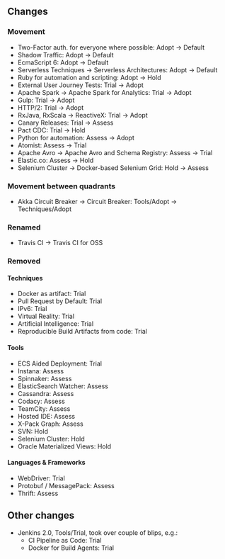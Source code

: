 ## Changes

### Movement

* Two-Factor auth. for everyone where possible: Adopt -> Default
* Shadow Traffic: Adopt -> Default
* EcmaScript 6: Adopt -> Default
* Serverless Techniques -> Serverless Architectures: Adopt -> Default
* Ruby for automation and scripting: Adopt -> Hold
* External User Journey Tests: Trial -> Adopt
* Apache Spark -> Apache Spark for Analytics: Trial -> Adopt
* Gulp: Trial -> Adopt
* HTTP/2: Trial -> Adopt
* RxJava, RxScala -> ReactiveX: Trial -> Adopt
* Canary Releases: Trial -> Assess
* Pact CDC: Trial -> Hold
* Python for automation: Assess -> Adopt
* Atomist: Assess -> Trial
* Apache Avro -> Apache Avro and Schema Registry: Assess -> Trial
* Elastic.co: Assess -> Hold
* Selenium Cluster -> Docker-based Selenium Grid: Hold -> Assess

### Movement between quadrants

* Akka Circuit Breaker -> Circuit Breaker: Tools/Adopt -> Techniques/Adopt

### Renamed

* Travis CI -> Travis CI for OSS

### Removed

#### Techniques

* Docker as artifact: Trial
* Pull Request by Default: Trial
* IPv6: Trial
* Virtual Reality: Trial
* Artificial Intelligence: Trial
* Reproducible Build Artifacts from code: Trial

#### Tools

* ECS Aided Deployment: Trial
* Instana: Assess
* Spinnaker: Assess
* ElasticSearch Watcher: Assess
* Cassandra: Assess
* Codacy: Assess
* TeamCity: Assess
* Hosted IDE: Assess
* X-Pack Graph: Assess
* SVN: Hold
* Selenium Cluster: Hold
* Oracle Materialized Views: Hold

#### Languages & Frameworks

* WebDriver: Trial
* Protobuf / MessagePack: Assess
* Thrift: Assess

## Other changes

* Jenkins 2.0, Tools/Trial, took over couple of blips, e.g.:
  * CI Pipeline as Code: Trial
  * Docker for Build Agents: Trial
